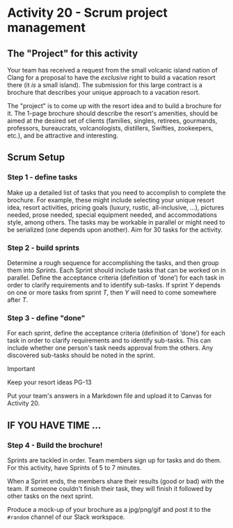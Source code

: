 # Activity 20 - Scrum project management

## The "Project" for this activity

Your team has received a request from the small volcanic island nation of Clang for a proposal to have the *exclusive* right to build a vacation resort there (it *is* a small island). The submission for this large contract is a brochure that describes your unique approach to a vacation resort. 

The "project" is to come up with the resort idea and to build a brochure for it. The 1-page brochure should describe the resort's amenities, should be aimed at the desired set of clients (families, singles, retirees, gourmands, professors, bureaucrats, volcanologists, distillers, Swifties, zookeepers, etc.), and be attractive and interesting.

## Scrum Setup

### Step 1 - define tasks

Make up a detailed list of tasks that you need to accomplish to complete the brochure. For example, these might include selecting your unique resort idea, resort activities, pricing goals (luxury, rustic, all-inclusive, ...), pictures needed, prose needed, special equipment needed, and accommodations style, among others. The tasks may be workable in parallel or might need to be serialized (one depends upon another). Aim for 30 tasks for the activity. 

### Step 2 - build sprints 
Determine a rough sequence for accomplishing the tasks, and then group them into *Sprints*. Each Sprint should include tasks that can be worked on in parallel. Define the acceptance criteria (definition of ‘done’) for each task in order to clarify requirements and to identify sub-tasks. If sprint *Y* depends on one or more tasks from sprint *T*, then *Y* will need to come somewhere after *T*.  

### Step 3 - define "done"

For each sprint, define the acceptance criteria (definition of ‘done’) for each task in order to clarify requirements and to identify sub-tasks. This can include whether one person's task needs approval from the others. Any discovered sub-tasks should be noted in the sprint.

>[!IMPORTANT]
>Keep your resort ideas PG-13

Put your team's answers in a Markdown file and upload it to Canvas for Activity 20.

## IF YOU HAVE TIME ...

### Step 4 - Build the brochure!

Sprints are tackled in order. Team members sign up for tasks and do them. For this activity, have Sprints of 5 to 7 minutes.  

When a Sprint ends, the members share their results (good or bad) with the team. If someone couldn't finish their task, they will finish it followed by other tasks on the next sprint.

Produce a mock-up of your brochure as a jpg/png/gif and post it to the `#random` channel of our Slack workspace.

